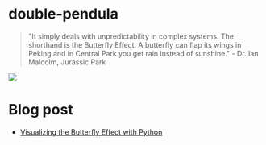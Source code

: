 # double-pendula

>  "It simply deals with unpredictability in complex systems. The shorthand is the Butterfly Effect. A butterfly can flap its wings in Peking and in Central Park you get rain instead of sunshine." - Dr. Ian Malcolm, Jurassic Park

<img src="300.gif">

# Blog post
- [Visualizing the Butterfly Effect with Python](https://dev.to/chrisgreening/visualizing-the-butterfly-effect-with-python-39m3)
